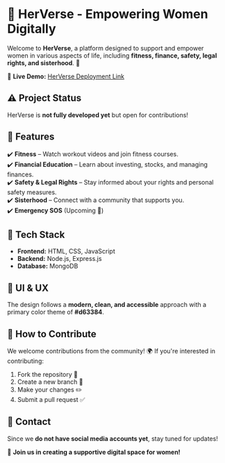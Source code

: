 # 🌸 HerVerse - Empowering Women Digitally  

Welcome to **HerVerse**, a platform designed to support and empower women in various aspects of life, including **fitness, finance, safety, legal rights, and sisterhood**. 🚀  

🔗 **Live Demo:** [HerVerse Deployment Link](#)  

## ⚠️ Project Status  
HerVerse is **not fully developed yet** but open for contributions!  

## 📂 Features  
✔️ **Fitness** – Watch workout videos and join fitness courses.  
✔️ **Financial Education** – Learn about investing, stocks, and managing finances.  
✔️ **Safety & Legal Rights** – Stay informed about your rights and personal safety measures.  
✔️ **Sisterhood** – Connect with a community that supports you.  
✔️ **Emergency SOS** (Upcoming 🚧)  

## 🔧 Tech Stack  
- **Frontend:** HTML, CSS, JavaScript  
- **Backend:** Node.js, Express.js  
- **Database:** MongoDB  

## 🎨 UI & UX  
The design follows a **modern, clean, and accessible** approach with a primary color theme of **#d63384**.  

## 🚀 How to Contribute  
We welcome contributions from the community! 🌍 If you're interested in contributing:  
1. Fork the repository 🍴  
2. Create a new branch 🌿  
3. Make your changes ✏️  
4. Submit a pull request ✅  

## 📢 Contact  
Since we **do not have social media accounts yet**, stay tuned for updates!  

💜 **Join us in creating a supportive digital space for women!**  

